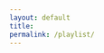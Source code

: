 ```yaml
---
layout: default
title: 
permalink: /playlist/
---
```


<div id='buzzsprout-large-player'></div><script type='text/javascript' charset='utf-8' src='https://www.buzzsprout.com/2126226.js?container_id=buzzsprout-large-player&player=large'></script>
